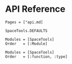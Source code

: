 # API Reference

```@index
Pages = ["api.md]
```
```@docs
SpaceTools.DEFAULTS
```

```@autodocs
Modules = [SpaceTools]
Order   = [:Module]
```

```@autodocs
Modules = [SpaceTools]
Order   = [:function, :type]
```